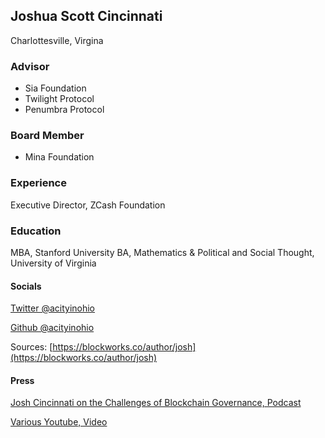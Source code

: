 ## Joshua Scott Cincinnati
Charlottesville, Virgina

### Advisor
* Sia Foundation
* Twilight Protocol
* Penumbra Protocol

### Board Member
* Mina Foundation

### Experience
Executive Director, ZCash Foundation

### Education
MBA, Stanford University
BA, Mathematics & Political and Social Thought, University of Virginia
  
#### Socials
[Twitter @acityinohio](https://x.com/acityinohio)

[Github @acityinohio](https://github.com/acityinohio)

Sources: [https://blockworks.co/author/josh](https://blockworks.co/author/josh)

#### Press

[Josh Cincinnati on the Challenges of Blockchain Governance, Podcast](https://podcasts.apple.com/gb/podcast/josh-cincinnati-on-the-challenge-of-blockchain-governance/id1480586463?i=1000496912213)

[Various Youtube, Video](https://golden.com/wiki/Josh_Cincinnati-ZYMADEZ)
